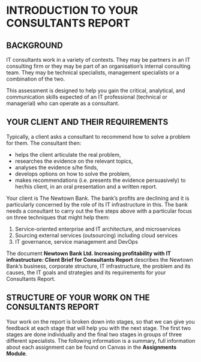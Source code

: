 # INTRODUCTION TO YOUR CONSULTANTS REPORT
## BACKGROUND
IT consultants work in a variety of contexts. They may be partners in an IT consulting firm or they may be part of an organisation’s internal consulting team. They may be technical specialists, management specialists or a combination of the two.  
  
This assessment is designed to help you gain the critical, analytical, and communication skills expected of an IT professional (technical or managerial) who can operate as a consultant.

## YOUR CLIENT AND THEIR REQUIREMENTS
Typically, a client asks a consultant to recommend how to solve a problem for them. The consultant then:
+ helps the client articulate the real problem,
+ researches the evidence on the relevant topics,
+ analyses the evidence s/he finds,
+ develops options on how to solve the problem,
+ makes recommendations (i.e. presents the evidence persuasively) to her/his client, in an oral presentation and a written report.  
  
Your client is The Newtown Bank. The bank’s profits are declining and it is particularly concerned by the role of its IT infrastructure in this. The bank needs a consultant to carry out the five steps above with a particular focus on three techniques that might help them:
1. Service-oriented enterprise and IT architecture, and microservices
2. Sourcing external services (outsourcing) including cloud services
3. IT governance, service management and DevOps
  
The document **Newtown Bank Ltd. Increasing profitability with IT infrastructure: Client Brief for Consultants Report** describes the Newtown Bank’s business, corporate structure, IT infrastructure, the problem and its causes, the IT goals and strategies and its requirements for your Consultants Report.
## STRUCTURE OF YOUR WORK ON THE CONSULTANTS REPORT
Your work on the report is broken down into stages, so that we can give you feedback at each stage that will help you with the next stage. The first two stages are done individually and the final two stages in groups of three different specialists. The following information is a summary, full information about each assignment can be found on Canvas in the **Assignments Module**.

